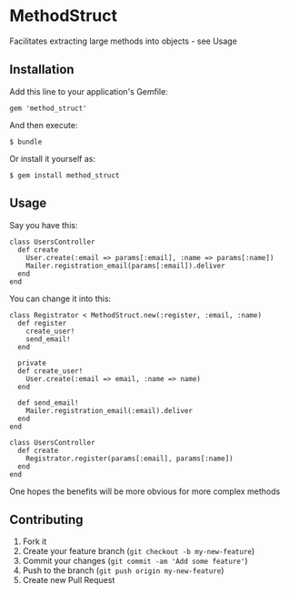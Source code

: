 # MethodStruct

Facilitates extracting large methods into objects - see Usage

## Installation

Add this line to your application's Gemfile:

    gem 'method_struct'

And then execute:

    $ bundle

Or install it yourself as:

    $ gem install method_struct

## Usage

Say you have this:

    class UsersController
      def create
        User.create(:email => params[:email], :name => params[:name])
        Mailer.registration_email(params[:email]).deliver
      end
    end

You can change it into this:

    class Registrator < MethodStruct.new(:register, :email, :name)
      def register
        create_user!
        send_email!
      end

      private
      def create_user!
        User.create(:email => email, :name => name)
      end

      def send_email!
        Mailer.registration_email(:email).deliver
      end
    end

    class UsersController
      def create
        Registrator.register(params[:email], params[:name])
      end
    end

One hopes the benefits will be more obvious for more complex methods

## Contributing

1. Fork it
2. Create your feature branch (`git checkout -b my-new-feature`)
3. Commit your changes (`git commit -am 'Add some feature'`)
4. Push to the branch (`git push origin my-new-feature`)
5. Create new Pull Request
